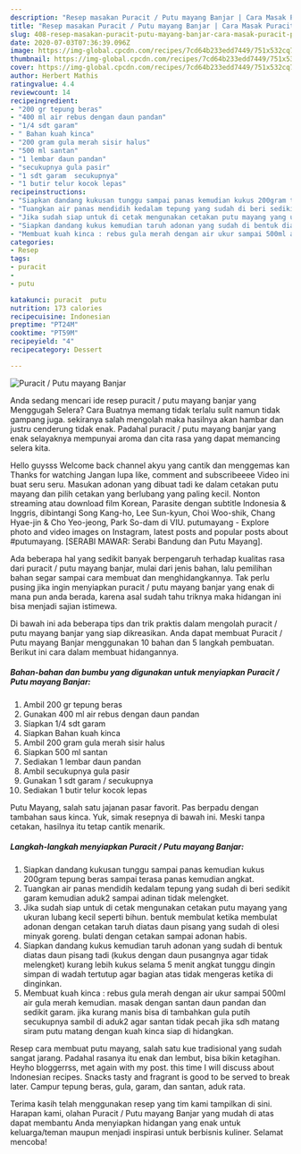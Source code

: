 ```yaml
---
description: "Resep masakan Puracit / Putu mayang Banjar | Cara Masak Puracit / Putu mayang Banjar Yang Mudah Dan Praktis"
title: "Resep masakan Puracit / Putu mayang Banjar | Cara Masak Puracit / Putu mayang Banjar Yang Mudah Dan Praktis"
slug: 408-resep-masakan-puracit-putu-mayang-banjar-cara-masak-puracit-putu-mayang-banjar-yang-mudah-dan-praktis
date: 2020-07-03T07:36:39.096Z
image: https://img-global.cpcdn.com/recipes/7cd64b233edd7449/751x532cq70/puracit-putu-mayang-banjar-foto-resep-utama.jpg
thumbnail: https://img-global.cpcdn.com/recipes/7cd64b233edd7449/751x532cq70/puracit-putu-mayang-banjar-foto-resep-utama.jpg
cover: https://img-global.cpcdn.com/recipes/7cd64b233edd7449/751x532cq70/puracit-putu-mayang-banjar-foto-resep-utama.jpg
author: Herbert Mathis
ratingvalue: 4.4
reviewcount: 14
recipeingredient:
- "200 gr tepung beras"
- "400 ml air rebus dengan daun pandan"
- "1/4 sdt garam"
- " Bahan kuah kinca"
- "200 gram gula merah sisir halus"
- "500 ml santan"
- "1 lembar daun pandan"
- "secukupnya gula pasir"
- "1 sdt garam  secukupnya"
- "1 butir telur kocok lepas"
recipeinstructions:
- "Siapkan dandang kukusan tunggu sampai panas kemudian kukus 200gram tepung beras sampai terasa panas kemudian angkat."
- "Tuangkan air panas mendidih kedalam tepung yang sudah di beri sedikit garam kemudian aduk2 sampai adinan tidak melengket."
- "Jika sudah siap untuk di cetak mengunakan cetakan putu mayang yang ukuran lubang kecil seperti bihun. bentuk membulat ketika membulat adonan dengan cetakan taruh diatas daun pisang yang sudah di olesi minyak goreng. bulati dengan cetakan sampai adonan habis."
- "Siapkan dandang kukus kemudian taruh adonan yang sudah di bentuk diatas daun pisang tadi (kukus dengan daun pusangnya agar tidak melengket) kurang lebih kukus selama 5 menit angkat tunggu dingin simpan di wadah tertutup agar bagian atas tidak mengeras ketika di dinginkan."
- "Membuat kuah kinca : rebus gula merah dengan air ukur sampai 500ml air gula merah kemudian. masak dengan santan daun pandan dan sedikit garam. jika kurang manis bisa di tambahkan gula putih secukupnya sambil di aduk2 agar santan tidak pecah jika sdh matang siram putu matang dengan kuah kinca siap di hidangkan."
categories:
- Resep
tags:
- puracit
- 
- putu

katakunci: puracit  putu 
nutrition: 173 calories
recipecuisine: Indonesian
preptime: "PT24M"
cooktime: "PT59M"
recipeyield: "4"
recipecategory: Dessert

---
```



![Puracit / Putu mayang Banjar](https://img-global.cpcdn.com/recipes/7cd64b233edd7449/751x532cq70/puracit-putu-mayang-banjar-foto-resep-utama.jpg)

Anda sedang mencari ide resep puracit / putu mayang banjar yang Menggugah Selera? Cara Buatnya memang tidak terlalu sulit namun tidak gampang juga. sekiranya salah mengolah maka hasilnya akan hambar dan justru cenderung tidak enak. Padahal puracit / putu mayang banjar yang enak selayaknya mempunyai aroma dan cita rasa yang dapat memancing selera kita.

Hello guysss Welcome back channel akyu yang cantik dan menggemas kan Thanks for watching Jangan lupa like, comment and subscribeeee Video ini buat seru seru. Masukan adonan yang dibuat tadi ke dalam cetakan putu mayang dan pilih cetakan yang berlubang yang paling kecil. Nonton streaming atau download film Korean, Parasite dengan subtitle Indonesia &amp; Inggris, dibintangi Song Kang-ho, Lee Sun-kyun, Choi Woo-shik, Chang Hyae-jin &amp; Cho Yeo-jeong, Park So-dam di VIU. putumayang - Explore photo and video images on Instagram, latest posts and popular posts about #putumayang. [SERABI MAWAR: Serabi Bandung dan Putu Mayang].

Ada beberapa hal yang sedikit banyak berpengaruh terhadap kualitas rasa dari puracit / putu mayang banjar, mulai dari jenis bahan, lalu pemilihan bahan segar sampai cara membuat dan menghidangkannya. Tak perlu pusing jika ingin menyiapkan puracit / putu mayang banjar yang enak di mana pun anda berada, karena asal sudah tahu triknya maka hidangan ini bisa menjadi sajian istimewa.


Di bawah ini ada beberapa tips dan trik praktis dalam mengolah puracit / putu mayang banjar yang siap dikreasikan. Anda dapat membuat Puracit / Putu mayang Banjar menggunakan 10 bahan dan 5 langkah pembuatan. Berikut ini cara dalam membuat hidangannya.

<!--inarticleads1-->

##### Bahan-bahan dan bumbu yang digunakan untuk menyiapkan Puracit / Putu mayang Banjar:

1. Ambil 200 gr tepung beras
1. Gunakan 400 ml air rebus dengan daun pandan
1. Siapkan 1/4 sdt garam
1. Siapkan  Bahan kuah kinca
1. Ambil 200 gram gula merah sisir halus
1. Siapkan 500 ml santan
1. Sediakan 1 lembar daun pandan
1. Ambil secukupnya gula pasir
1. Gunakan 1 sdt garam / secukupnya
1. Sediakan 1 butir telur kocok lepas


Putu Mayang, salah satu jajanan pasar favorit. Pas berpadu dengan tambahan saus kinca. Yuk, simak resepnya di bawah ini. Meski tanpa cetakan, hasilnya itu tetap cantik menarik. 

<!--inarticleads2-->

##### Langkah-langkah menyiapkan Puracit / Putu mayang Banjar:

1. Siapkan dandang kukusan tunggu sampai panas kemudian kukus 200gram tepung beras sampai terasa panas kemudian angkat.
1. Tuangkan air panas mendidih kedalam tepung yang sudah di beri sedikit garam kemudian aduk2 sampai adinan tidak melengket.
1. Jika sudah siap untuk di cetak mengunakan cetakan putu mayang yang ukuran lubang kecil seperti bihun. bentuk membulat ketika membulat adonan dengan cetakan taruh diatas daun pisang yang sudah di olesi minyak goreng. bulati dengan cetakan sampai adonan habis.
1. Siapkan dandang kukus kemudian taruh adonan yang sudah di bentuk diatas daun pisang tadi (kukus dengan daun pusangnya agar tidak melengket) kurang lebih kukus selama 5 menit angkat tunggu dingin simpan di wadah tertutup agar bagian atas tidak mengeras ketika di dinginkan.
1. Membuat kuah kinca : rebus gula merah dengan air ukur sampai 500ml air gula merah kemudian. masak dengan santan daun pandan dan sedikit garam. jika kurang manis bisa di tambahkan gula putih secukupnya sambil di aduk2 agar santan tidak pecah jika sdh matang siram putu matang dengan kuah kinca siap di hidangkan.


Resep cara membuat putu mayang, salah satu kue tradisional yang sudah sangat jarang. Padahal rasanya itu enak dan lembut, bisa bikin ketagihan. Heyho bloggerrss, met again with my post. this time I will discuss about Indonesian recipes. Snacks tasty and fragrant is good to be served to break later. Campur tepung beras, gula, garam, dan santan, aduk rata. 

Terima kasih telah menggunakan resep yang tim kami tampilkan di sini. Harapan kami, olahan Puracit / Putu mayang Banjar yang mudah di atas dapat membantu Anda menyiapkan hidangan yang enak untuk keluarga/teman maupun menjadi inspirasi untuk berbisnis kuliner. Selamat mencoba!
